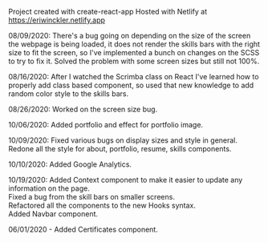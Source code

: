 Project created with create-react-app
Hosted with Netlify at https://eriwinckler.netlify.app

08/09/2020: There's a bug going on depending on the size of the screen the webpage is being loaded, it does not render the skills bars with the right size to fit the screen, so I've implemented a bunch on changes on the SCSS to try to fix it.
Solved the problem with some screen sizes but still not 100%.

08/16/2020: After I watched the Scrimba class on React I've learned how to properly add class based component, so used that new knowledge to add random color style to the skills bars.

08/26/2020: Worked on the screen size bug.

10/06/2020: Added portfolio and effect for portfolio image.

10/09/2020: Fixed various bugs on display sizes and style in general. Redone all the style for about, portfolio, resume, skills components.

10/10/2020: Added Google Analytics.

10/19/2020: Added Context component to make it easier to update any information on the page. <br />
Fixed a bug from the skill bars on smaller screens. <br />
Refactored all the components to the new Hooks syntax. <br />
Added Navbar component.

06/01/2020 - Added Certificates component.
